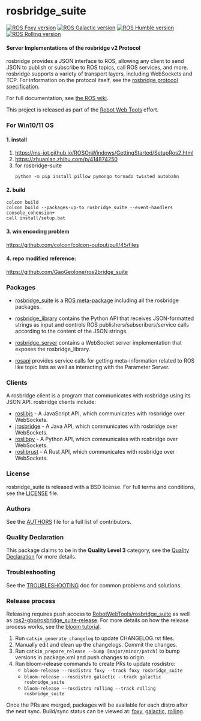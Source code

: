 rosbridge_suite
===============

[![ROS Foxy version](https://img.shields.io/ros/v/foxy/rosbridge_suite)](https://index.ros.org/p/rosbridge_suite/github-RobotWebTools-rosbridge_suite/#foxy)
[![ROS Galactic version](https://img.shields.io/ros/v/galactic/rosbridge_suite)](https://index.ros.org/p/rosbridge_suite/github-RobotWebTools-rosbridge_suite/#galactic)
[![ROS Humble version](https://img.shields.io/ros/v/humble/rosbridge_suite)](https://index.ros.org/p/rosbridge_suite/github-RobotWebTools-rosbridge_suite/#humble)
[![ROS Rolling version](https://img.shields.io/ros/v/rolling/rosbridge_suite)](https://index.ros.org/p/rosbridge_suite/github-RobotWebTools-rosbridge_suite/#rolling)


#### Server Implementations of the rosbridge v2 Protocol

rosbridge provides a JSON interface to ROS, allowing any client to send JSON to publish or subscribe to ROS topics, call ROS services, and more. rosbridge supports a variety of transport layers, including WebSockets and TCP. For information on the protocol itself, see the [rosbridge protocol specification](ROSBRIDGE_PROTOCOL.md).

For full documentation, see [the ROS wiki](http://ros.org/wiki/rosbridge_suite).

This project is released as part of the [Robot Web Tools](https://robotwebtools.github.io/) effort.

### For Win10/11 OS
#### 1. install
1. https://ms-iot.github.io/ROSOnWindows/GettingStarted/SetupRos2.html
2. https://zhuanlan.zhihu.com/p/414874250
3. for rosbridge-suite
    ```
    python -m pip install pillow pymongo tornado twisted autobahn
    ```

#### 2. build
```
colcon build
colcon build --packages-up-to rosbridge_suite --event-handlers console_cohension+
call install/setup.bat
```

#### 3. win encoding problem
https://github.com/colcon/colcon-output/pull/45/files

#### 4. repo modified reference:
  https://github.com/GaoGeolone/ros2bridge_suite

### Packages

 * [rosbridge_suite](rosbridge_suite) is a [ROS meta-package](http://www.ros.org/wiki/catkin/conceptual_overview#Metapackages_and_the_Elimination_of_Stacks) including all the rosbridge packages.

 * [rosbridge_library](rosbridge_library) contains the Python API that receives JSON-formatted strings as input and controls ROS publishers/subscribers/service calls according to the content of the JSON strings.

 * [rosbridge_server](rosbridge_server) contains a WebSocket server implementation that exposes the rosbridge_library.

 * [rosapi](rosapi) provides service calls for getting meta-information related to ROS like topic lists as well as interacting with the Parameter Server.

### Clients

A rosbridge client is a program that communicates with rosbridge using its JSON API. rosbridge clients include:

 * [roslibjs](https://github.com/RobotWebTools/roslibjs) - A JavaScript API, which communicates with rosbridge over WebSockets.
 * [jrosbridge](https://github.com/WPI-RAIL/jrosbridge) - A Java API, which communicates with rosbridge over WebSockets.
 * [roslibpy](https://github.com/gramaziokohler/roslibpy) - A Python API, which communicates with rosbridge over WebSockets.
 * [roslibrust](https://github.com/Carter12s/roslibrust) - A Rust API, which communicates with rosbridge over WebSockets.

### License
rosbridge_suite is released with a BSD license. For full terms and conditions, see the [LICENSE](LICENSE) file.

### Authors
See the [AUTHORS](AUTHORS.md) file for a full list of contributors.

### Quality Declaration
This package claims to be in the **Quality Level 3** category, see the [Quality Declaration](/QUALITY_DECLARATION.md) for more details.

### Troubleshooting

See the [TROUBLESHOOTING](TROUBLESHOOTING.md) doc for common problems and solutions.

### Release process

Releasing requires push access to [RobotWebTools/rosbridge_suite](https://github.com/RobotWebTools/rosbridge_suite) as well as [ros2-gbp/rosbridge_suite-release](https://github.com/ros2-gbp/rosbridge_suite-release). For more details on how the release process works, see the [bloom tutorial](https://docs.ros.org/en/galactic/How-To-Guides/Releasing-a-ROS-2-package-with-bloom.html).

1. Run `catkin_generate_changelog` to update CHANGELOG.rst files.
2. Manually edit and clean up the changelogs. Commit the changes.
3. Run `catkin_prepare_release --bump [major/minor/patch]` to bump versions in package.xml and push changes to origin.
4. Run bloom-release commands to create PRs to update rosdistro:
    - `bloom-release --rosdistro foxy --track foxy rosbridge_suite`
    - `bloom-release --rosdistro galactic --track galactic rosbridge_suite`
    - `bloom-release --rosdistro rolling --track rolling rosbridge_suite`

Once the PRs are merged, packages will be available for each distro after the next sync. Build/sync status can be viewed at: [foxy](http://repo.ros2.org/status_page/ros_foxy_default.html), [galactic](http://repo.ros2.org/status_page/ros_galactic_default.html), [rolling](http://repo.ros2.org/status_page/ros_rolling_default.html).
